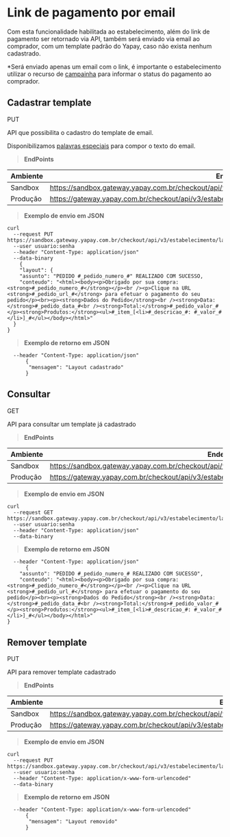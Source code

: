 # Link de pagamento por email

Com esta funcionalidade habilitada ao estabelecimento, além do link de pagamento ser retornado via API, também será enviado via email ao comprador, com um template padrão do Yapay, caso não exista nenhum cadastrado.

*Será enviado apenas um email com o link, é importante o estabelecimento utilizar o recurso de [campainha](notificacao-comum.md) para informar o status do pagamento ao comprador.


## Cadastrar template

<span class="post">PUT</span>

API que possibilita o cadastro do template de email.

Disponibilizamos [palavras especiais](palavras-email.md) para compor o texto do email.

> **EndPoints**

Ambiente | Endereço
-------- | ---------
Sandbox  |https://sandbox.gateway.yapay.com.br/checkout/api/v3/estabelecimento/layout/«codigoEstabelecimento»/inclui
Produção |https://gateway.yapay.com.br/checkout/api/v3/estabelecimento/layout/«codigoEstabelecimento»/inclui


> **Exemplo de envio em JSON**

```curl
curl
  --request PUT https://sandbox.gateway.yapay.com.br/checkout/api/v3/estabelecimento/layout/100000000000/inclui
  --user usuario:senha 
  --header "Content-Type: application/json"
  --data-binary
    {
    "layout": {
    "assunto": "PEDIDO #_pedido_numero_#" REALIZADO COM SUCESSO,
    "conteudo": "<html><body><p>Obrigado por sua compra: <strong>#_pedido_numero_#</strong></p><br /><p>Clique na URL <strong>#_pedido_url_#</strong> para efetuar o pagamento do seu pedido</p><br><p><strong>Dados do Pedido</strong><br /><strong>Data: </strong>#_pedido_data_#<br /><strong>Total:</strong>#_pedido_valor_#</p><strong>Produtos:</strong><ul>#_item_[<li>#_descricao_#: #_valor_#</li>]_#</ul></body></html>"
  }
}
```

> **Exemplo de retorno em JSON**

```curl
  --header "Content-Type: application/json"
      {
       "mensagem": "Layout cadastrado"
      }
```

## Consultar

<span class="post">GET</span>

API para consultar um template já cadastrado

> **EndPoints**

Ambiente | Endereço
-------- | ---------
Sandbox  |https://sandbox.gateway.yapay.com.br/checkout/api/v3/estabelecimento/layout/«codigoEstabelecimento»/
Produção |https://gateway.yapay.com.br/checkout/api/v3/estabelecimento/layout/«codigoEstabelecimento»/


> **Exemplo de envio em JSON**

```curl
curl
  --request GET https://sandbox.gateway.yapay.com.br/checkout/api/v3/estabelecimento/layout/100000000000/
  --user usuario:senha 
  --header "Content-Type: application/json"
  --data-binary
```

> **Exemplo de retorno em JSON**

```curl
  --header "Content-Type: application/json"
      {
    "assunto": "PEDIDO #_pedido_numero_# REALIZADO COM SUCESSO",
    "conteudo": "<html><body><p>Obrigado por sua compra: <strong>#_pedido_numero_#</strong></p><br /><p>Clique na URL <strong>#_pedido_url_#</strong> para efetuar o pagamento do seu pedido</p><br><p><strong>Dados do Pedido</strong><br /><strong>Data: </strong>#_pedido_data_#<br /><strong>Total:</strong>#_pedido_valor_#</p><strong>Produtos:</strong><ul>#_item_[<li>#_descricao_#: #_valor_#</li>]_#</ul></body></html>"
}
```

## Remover template

<span class="post">PUT</span>

API para remover template cadastrado

> **EndPoints**

Ambiente | Endereço
-------- | ---------
Sandbox  |https://sandbox.gateway.yapay.com.br/checkout/api/v3/estabelecimento/layout/«codigoEstabelecimento»/remove
Produção |https://gateway.yapay.com.br/checkout/api/v3/estabelecimento/layout/«codigoEstabelecimento»/remove


> **Exemplo de envio em JSON**

```curl
curl
  --request PUT https://sandbox.gateway.yapay.com.br/checkout/api/v3/estabelecimento/layout/100000000000/remove
  --user usuario:senha 
  --header "Content-Type: application/x-www-form-urlencoded"
  --data-binary
```

> **Exemplo de retorno em JSON**

```curl
  --header "Content-Type: application/x-www-form-urlencoded"
      {
       "mensagem": "Layout removido"
      }
```
